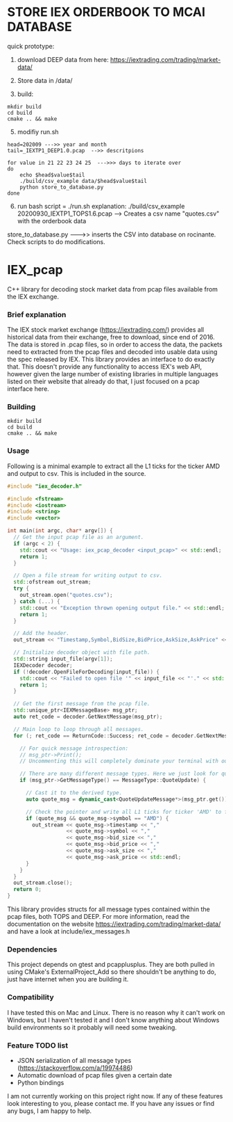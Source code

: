 # STORE IEX ORDERBOOK TO MCAI DATABASE
quick prototype:

1. download DEEP data from here: https://iextrading.com/trading/market-data/

2. Store data in /data/

4. build:
```
mkdir build
cd build
cmake .. && make
```

5. modifiy run.sh
```
head=202009 --->> year and month
tail=_IEXTP1_DEEP1.0.pcap  -->> descritpions

for value in 21 22 23 24 25  --->>> days to iterate over
do
    echo $head$value$tail
    ./build/csv_example data/$head$value$tail
    python store_to_database.py
done
```

6. run bash script = ./run.sh
explanation: ./build/csv_example 20200930_IEXTP1_TOPS1.6.pcap --> Creates a csv name "quotes.csv" with the orderbook data

store_to_database.py --->> inserts the CSV into database on rocinante. Check scripts to do modifications.


# IEX_pcap
C++ library for decoding stock market data from pcap files available from the IEX exchange.

### Brief explanation

The IEX stock market exchange (https://iextrading.com/) provides all historical data from their exchange, free to download, since end of 2016. The data is stored in .pcap files, so in order to access the data, the packets need to extracted from the pcap files and decoded into usable data using the spec released by IEX.  This library provides an interface to do exactly that.  This doesn't provide any functionality to access IEX's web API, however given the large number of existing libraries in multiple languages listed on their website that already do that, I just focused on a pcap interface here.

### Building

```
mkdir build
cd build
cmake .. && make
```

### Usage

Following is a minimal example to extract all the L1 ticks for the ticker AMD and output to csv.  This is included in the source.

``` c++
#include "iex_decoder.h"

#include <fstream>
#include <iostream>
#include <string>
#include <vector>

int main(int argc, char* argv[]) {
  // Get the input pcap file as an argument.
  if (argc < 2) {
    std::cout << "Usage: iex_pcap_decoder <input_pcap>" << std::endl;
    return 1;
  }

  // Open a file stream for writing output to csv.
  std::ofstream out_stream;
  try {
    out_stream.open("quotes.csv");
  } catch (...) {
    std::cout << "Exception thrown opening output file." << std::endl;
    return 1;
  }

  // Add the header.
  out_stream << "Timestamp,Symbol,BidSize,BidPrice,AskSize,AskPrice" << std::endl;

  // Initialize decoder object with file path.
  std::string input_file(argv[1]);
  IEXDecoder decoder;
  if (!decoder.OpenFileForDecoding(input_file)) {
    std::cout << "Failed to open file '" << input_file << "'." << std::endl;
    return 1;
  }

  // Get the first message from the pcap file.
  std::unique_ptr<IEXMessageBase> msg_ptr;
  auto ret_code = decoder.GetNextMessage(msg_ptr);

  // Main loop to loop through all messages.
  for (; ret_code == ReturnCode::Success; ret_code = decoder.GetNextMessage(msg_ptr)) {

    // For quick message introspection:
    // msg_ptr->Print();
    // Uncommenting this will completely dominate your terminal with output.

    // There are many different message types. Here we just look for quote update (L1 tick).
    if (msg_ptr->GetMessageType() == MessageType::QuoteUpdate) {

      // Cast it to the derived type.
      auto quote_msg = dynamic_cast<QuoteUpdateMessage*>(msg_ptr.get());

      // Check the pointer and write all L1 ticks for ticker 'AMD' to file.
      if (quote_msg && quote_msg->symbol == "AMD") {
        out_stream << quote_msg->timestamp << "," 
                   << quote_msg->symbol << "," 
                   << quote_msg->bid_size << ","
                   << quote_msg->bid_price << "," 
                   << quote_msg->ask_size << "," 
                   << quote_msg->ask_price << std::endl;
      }
    }
  }
  out_stream.close();
  return 0;
}
```

This library provides structs for all message types contained within the pcap files, both TOPS and DEEP.  For more information, read the documentation on the website https://iextrading.com/trading/market-data/ and have a look at include/iex_messages.h

### Dependencies

This project depends on gtest and pcapplusplus.  They are both pulled in using CMake's ExternalProject_Add so there shouldn't be anything to do, just have internet when you are building it.

### Compatibility

I have tested this on Mac and Linux.  There is no reason why it can't work on Windows, but I haven't tested it and I don't know anything about Windows build environments so it probably will need some tweaking.

### Feature TODO list
- JSON serialization of all message types (https://stackoverflow.com/a/19974486)
- Automatic download of pcap files given a certain date
- Python bindings

I am not currently working on this project right now. If any of these features look interesting to you, please contact me.
If you have any issues or find any bugs, I am happy to help.
